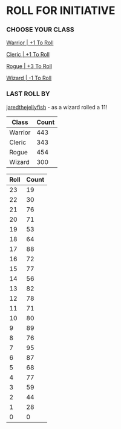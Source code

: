 # ROLL FOR INITIATIVE
### CHOOSE YOUR CLASS

[Warrior | +1 To Roll](https://github.com/benjaminsampica/benjaminsampica/issues/new?title=roll%7Cwarrior&body=Just+click+%27Submit+new+issue%27.)

[Cleric | +1 To Roll](https://github.com/benjaminsampica/benjaminsampica/issues/new?title=roll%7Ccleric&body=Just+click+%27Submit+new+issue%27.)

[Rogue | +3 To Roll](https://github.com/benjaminsampica/benjaminsampica/issues/new?title=roll%7Crogue&body=Just+click+%27Submit+new+issue%27.)

[Wizard | -1 To Roll](https://github.com/benjaminsampica/benjaminsampica/issues/new?title=roll%7Cwizard&body=Just+click+%27Submit+new+issue%27.)
### LAST ROLL BY
[jaredthejellyfish](https://www.github.com/jaredthejellyfish) - as a wizard rolled a 11!

|Class|Count|
|-|-|
|Warrior|443|
|Cleric|343|
|Rogue|454|
|Wizard|300|

|Roll|Count|
|-|-|
|23|19
|22|30
|21|76
|20|71
|19|53
|18|64
|17|88
|16|72
|15|77
|14|56
|13|82
|12|78
|11|71
|10|80
|9|89
|8|76
|7|95
|6|87
|5|68
|4|77
|3|59
|2|44
|1|28
|0|0
